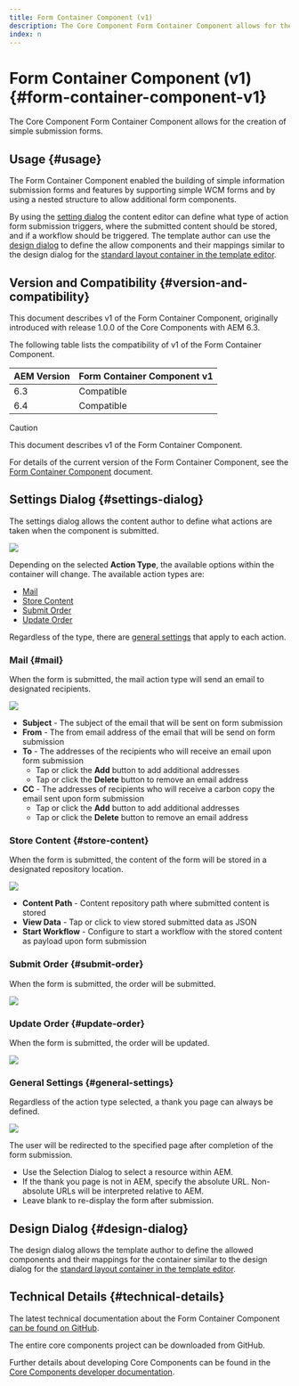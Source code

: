 ```yaml
---
title: Form Container Component (v1)
description: The Core Component Form Container Component allows for the creation of simple submission forms.
index: n
---
```


# Form Container Component (v1) {#form-container-component-v1}

The Core Component Form Container Component allows for the creation of simple submission forms.

## Usage {#usage}

The Form Container Component enabled the building of simple information submission forms and features by supporting simple WCM forms and by using a nested structure to allow additional form components.

By using the [setting dialog](#settings-dialog) the content editor can define what type of action form submission triggers, where the submitted content should be stored, and if a workflow should be triggered. The template author can use the [design dialog](#design-dialog) to define the allow components and their mappings similar to the design dialog for the [standard layout container in the template editor](https://helpx.adobe.com/experience-manager/6-4/sites/authoring/using/templates.html).

## Version and Compatibility {#version-and-compatibility}

This document describes v1 of the Form Container Component, originally introduced with release 1.0.0 of the Core Components with AEM 6.3.

The following table lists the compatibility of v1 of the Form Container Component.

|AEM Version|Form Container Component v1|
|--- |--- |
|6.3|Compatible|
|6.4|Compatible|

>[!CAUTION]
>
>This document describes v1 of the Form Container Component.
>
>For details of the current version of the Form Container Component, see the [Form Container Component](/help/components/forms/form-container.md) document.

## Settings Dialog {#settings-dialog}

The settings dialog allows the content author to define what actions are taken when the component is submitted.

![](/help/assets/chlimage_1.png)

Depending on the selected **Action Type**, the available options within the container will change. The available action types are:

* [Mail](#mail)
* [Store Content](#store-content)
* [Submit Order](#submit-order)
* [Update Order](#update-order)

Regardless of the type, there are [general settings](#general-settings) that apply to each action.

### Mail {#mail}

When the form is submitted, the mail action type will send an email to designated recipients.

![](/help/assets/chlimage_1-1.png)

* **Subject** - The subject of the email that will be sent on form submission
* **From** - The from email address of the email that will be send on form submission
* **To** - The addresses of the recipients who will receive an email upon form submission
  * Tap or click the **Add** button to add additional addresses
  * Tap or click the **Delete** button to remove an email address
* **CC** - The addresses of recipients who will receive a carbon copy the email sent upon form submission
  * Tap or click the **Add** button to add additional addresses
  * Tap or click the **Delete** button to remove an email address

### Store Content {#store-content}

When the form is submitted, the content of the form will be stored in a designated repository location.

![](/help/assets/chlimage_1-2.png)

* **Content Path** - Content repository path where submitted content is stored
* **View Data** - Tap or click to view stored submitted data as JSON
* **Start Workflow** - Configure to start a workflow with the stored content as payload upon form submission

### Submit Order {#submit-order}

When the form is submitted, the order will be submitted.

![](/help/assets/chlimage_1-3.png)

### Update Order {#update-order}

When the form is submitted, the order will be updated.

![](/help/assets/chlimage_1-4.png)

### General Settings {#general-settings}

Regardless of the action type selected, a thank you page can always be defined.

![](/help/assets/chlimage_1-5.png)

The user will be redirected to the specified page after completion of the form submission.

* Use the Selection Dialog to select a resource within AEM.
* If the thank you page is not in AEM, specify the absolute URL. Non-absolute URLs will be interpreted relative to AEM.
* Leave blank to re-display the form after submission.

## Design Dialog {#design-dialog}

The design dialog allows the template author to define the allowed components and their mappings for the container similar to the design dialog for the [standard layout container in the template editor](https://helpx.adobe.com/experience-manager/6-4/sites/authoring/using/templates.html#main-pars_title_1754153843).

## Technical Details {#technical-details}

The latest technical documentation about the Form Container Component [can be found on GitHub](https://github.com/adobe/aem-core-wcm-components/tree/master/content/src/content/jcr_root/apps/core/wcm/components/form/container/v1/container).

The entire core components project can be downloaded from GitHub.

Further details about developing Core Components can be found in the [Core Components developer documentation](/help/developing/overview.md).
